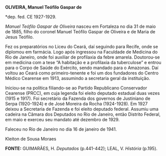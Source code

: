 **OLIVEIRA, Manuel Teófilo Gaspar de**

\*dep. fed. CE 1927-1929.

*Manuel Teófilo Gaspar de Oliveira* nasceu em Fortaleza no dia 31 de
maio de 1885, filho do coronel Manuel Teófilo Gaspar de Oliveira e de
Maria de Jesus Teófilo.

Fez os preparatórios no Liceu do Ceará, daí seguindo para Recife, onde
se diplomou em farmácia. Logo após ingressou na Faculdade de Medicina do
Rio de Janeiro, onde foi auxiliar de profilaxia da febre amarela.
Doutorou-se em medicina com a tese “A habitação e a profilaxia da
tuberculose” e entrou para o Corpo de Saúde do Exército, sendo mandado
para o Amazonas. Daí voltou ao Ceará como primeiro-tenente e foi um dos
fundadores do Centro Médico Cearense em 1913, assumindo a secretaria
geral da instituição.

Iniciou-se na política filiando-se ao Partido Republicano Conservador
Cearense (PRCC), em cuja legenda foi eleito deputado estadual duas vezes
(1915 e 1917). Foi secretário da Fazenda dos governos de Justiniano de
Serpa (1920-1924) e de José Moreira da Rocha (1924-1928). Em 1927 deixou
a Secretaria de Fazenda e foi eleito deputado federal. Assumiu uma
cadeira na Câmara dos Deputados no Rio de Janeiro, então Distrito
Federal, em maio e exerceu seu mandato até dezembro de 1929.

Faleceu no Rio de Janeiro no dia 16 de janeiro de 1941.

Kleiton de Sousa Moraes

**FONTE:** GUIMARÃES, H. *Deputados* (p.441-442); LEAL, V. *História*
(p.195).
